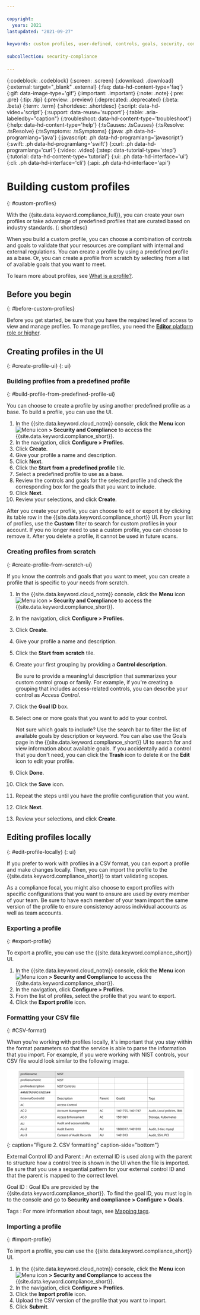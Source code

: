 ```yaml
---

copyright:
  years: 2021
lastupdated: "2021-09-27"

keywords: custom profiles, user-defined, controls, goals, security, compliance

subcollection: security-compliance

---
```


{:codeblock: .codeblock}
{:screen: .screen}
{:download: .download}
{:external: target="_blank" .external}
{:faq: data-hd-content-type='faq'}
{:gif: data-image-type='gif'}
{:important: .important}
{:note: .note}
{:pre: .pre}
{:tip: .tip}
{:preview: .preview}
{:deprecated: .deprecated}
{:beta: .beta}
{:term: .term}
{:shortdesc: .shortdesc}
{:script: data-hd-video='script'}
{:support: data-reuse='support'}
{:table: .aria-labeledby="caption"}
{:troubleshoot: data-hd-content-type='troubleshoot'}
{:help: data-hd-content-type='help'}
{:tsCauses: .tsCauses}
{:tsResolve: .tsResolve}
{:tsSymptoms: .tsSymptoms}
{:java: .ph data-hd-programlang='java'}
{:javascript: .ph data-hd-programlang='javascript'}
{:swift: .ph data-hd-programlang='swift'}
{:curl: .ph data-hd-programlang='curl'}
{:video: .video}
{:step: data-tutorial-type='step'}
{:tutorial: data-hd-content-type='tutorial'}
{:ui: .ph data-hd-interface='ui'}
{:cli: .ph data-hd-interface='cli'}
{:api: .ph data-hd-interface='api'}


# Building custom profiles
{: #custom-profiles}

With the {{site.data.keyword.compliance_full}}, you can create your own profiles or take advantage of predefined profiles that are curated based on industry standards.
{: shortdesc}

When you build a custom profile, you can choose a combination of controls and goals to validate that your resources are compliant with internal and external regulations. You can create a profile by using a predefined profile as a base. Or, you can create a profile from scratch by selecting from a list of available goals that you want to meet.

To learn more about profiles, see [What is a profile?](/docs/security-compliance?topic=security-compliance-profiles).


## Before you begin
{: #before-custom-profiles}

Before you get started, be sure that you have the required level of access to view and manage profiles. To manage profiles, you need the [**Editor** platform role or higher](/docs/security-compliance?topic=security-compliance-access-management).


## Creating profiles in the UI
{: #create-profile-ui}
{: ui}

### Building profiles from a predefined profile
{: #build-profile-from-predefined-profile-ui}

You can choose to create a profile by using another predefined profile as a base. To build a profile, you can use the UI.

1. In the {{site.data.keyword.cloud_notm}} console, click the **Menu** icon ![Menu icon](../icons/icon_hamburger.svg) **> Security and Compliance** to access the {{site.data.keyword.compliance_short}}.
2. In the navigation, click **Configure > Profiles**. 
3. Click **Create**.
4. Give your profile a name and description.
5. Click **Next**.
6. Click the **Start from a predefined profile** tile.
7. Select a predefined profile to use as a base.
8. Review the controls and goals for the selected profile and check the corresponding box for the goals that you want to include.
9.  Click **Next**.
10. Review your selections, and click **Create**.
    
After you create your profile, you can choose to edit or export it by clicking its table row in the {{site.data.keyword.compliance_short}} UI. From your list of profiles, use the **Custom** filter to search for custom profiles in your account. If you no longer need to use a custom profile, you can choose to remove it. After you delete a profile, it cannot be used in future scans.

### Creating profiles from scratch
{: #create-profile-from-scratch-ui}

If you know the controls and goals that you want to meet, you can create a profile that is specific to your needs from scratch.

1. In the {{site.data.keyword.cloud_notm}} console, click the **Menu** icon ![Menu icon](../icons/icon_hamburger.svg) **> Security and Compliance** to access the {{site.data.keyword.compliance_short}}.
2. In the navigation, click **Configure > Profiles**. 
3. Click **Create**.
4. Give your profile a name and description.
5. Click the **Start from scratch** tile.
6. Create your first grouping by providing a **Control description**.

   Be sure to provide a meaningful description that summarizes your custom control group or family. For example, if you're creating a grouping that includes access-related controls, you can describe your control as _Access Control_.

7. Click the **Goal ID** box.
8. Select one or more goals that you want to add to your control.

   Not sure which goals to include? Use the search bar to filter the list of available goals by description or keyword. You can also use the Goals page in the {{site.data.keyword.compliance_short}} UI to search for and view information about available goals. If you accidentally add a control that you don't need, you can click the **Trash** icon to delete it or the **Edit** icon to edit your profile.

9. Click **Done**.
10. Click the **Save** icon.
11. Repeat the steps until you have the profile configuration that you want.
12. Click **Next**.
13. Review your selections, and click **Create**.



## Editing profiles locally
{: #edit-profile-locally}
{: ui}

If you prefer to work with profiles in a CSV format, you can export a profile and make changes locally. Then, you can import the profile to the {{site.data.keyword.compliance_short}} to start validating scopes.

As a compliance focal, you might also choose to export profiles with specific configurations that you want to ensure are used by every member of your team. Be sure to have each member of your team import the same version of the profile to ensure consistency across individual accounts as well as team accounts.

### Exporting a profile
{: #export-profile}

To export a profile, you can use the {{site.data.keyword.compliance_short}} UI.

1. In the {{site.data.keyword.cloud_notm}} console, click the **Menu** icon ![Menu icon](../icons/icon_hamburger.svg) **> Security and Compliance** to access the {{site.data.keyword.compliance_short}}.
2. In the navigation, click **Configure > Profiles**. 
3. From the list of profiles, select the profile that you want to export.
4. Click the **Export profile** icon.

### Formatting your CSV file
{: #CSV-format}

When you're working with profiles locally, it's important that you stay within the format parameters so that the service is able to parse the information that you import. For example, if you were working with NIST controls, your CSV file would look similar to the following image.

![This image shows an example of how your CSV file might be formatted when you work with profiles locally. The information in the image is explained in further detail in the surrounding text.](images/csv-nist.svg){: caption="Figure 2. CSV formatting" caption-side="bottom"}

External Control ID and Parent
:   An external ID is used along with the parent to structure how a control tree is shown in the UI when the file is imported. Be sure that you use a sequential pattern for your external control ID and that the parent is mapped to the correct level.

Goal ID
:   Goal IDs are provided by the {{site.data.keyword.compliance_short}}. To find the goal ID, you must log in to the console and go to **Security and compliance > Configure > Goals**.

Tags
:   For more information about tags, see [Mapping tags](/docs/security-compliance?topic=security-compliance-tags).


### Importing a profile
{: #import-profile}

To import a profile, you can use the {{site.data.keyword.compliance_short}} UI.

1. In the {{site.data.keyword.cloud_notm}} console, click the **Menu** icon ![Menu icon](../icons/icon_hamburger.svg) **> Security and Compliance** to access the {{site.data.keyword.compliance_short}}.
2. In the navigation, click **Configure > Profiles**. 
3. Click the **Import profile** icon.
4. Upload the CSV version of the profile that you want to import.
5. Click **Submit**.


